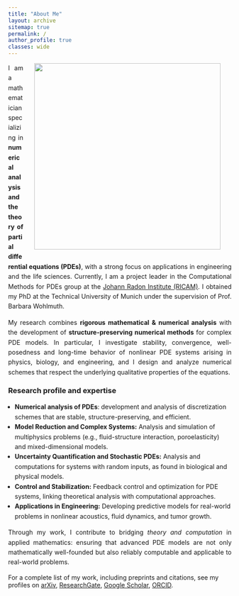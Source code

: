 ```yaml
---
title: "About Me"
layout: archive
sitemap: true
permalink: /
author_profile: true
classes: wide
---
```


<img src="/assets/images/research.png" width="420px" align="right" style="display:block;margin-bottom:25px;margin-left:auto;margin-right:auto;padding-left: 25px;padding-right: 25px;" z-index="1" /> 

<p style="text-align: justify; line-height: 1.6;">
    I am a mathematician specializing in <strong>numerical analysis and the theory of partial differential equations (PDEs)</strong>, with a strong focus on applications in engineering and the life sciences. Currently, I am a project leader in the Computational Methods for PDEs group at the <a href="https://www.oeaw.ac.at/ricam/">Johann Radon Institute (RICAM)</a>. I obtained my PhD at the Technical University of Munich under the supervision of Prof. Barbara Wohlmuth.
</p>

<p style="text-align: justify; line-height: 1.6;">
My research combines <strong>rigorous mathematical & numerical analysis</strong> with the development of <strong>structure-preserving numerical methods</strong> for complex PDE models. In particular, I investigate stability, convergence, well-posedness and long-time behavior of nonlinear PDE systems arising in physics, biology, and engineering, and I design and analyze numerical schemes that respect the underlying qualitative properties of the equations.  
</p>

<h3 style="margin-top: 20px;">Research profile and expertise</h3>
<ul style="padding-left: 15px; line-height: 1.6;">
    <li><strong>Numerical analysis of PDEs</strong>: development and analysis of discretization schemes that are stable, structure-preserving, and efficient.</li>
    <li><strong>Model Reduction and Complex Systems:</strong> Analysis and simulation of multiphysics problems (e.g., fluid-structure interaction, poroelasticity) and mixed-dimensional models.</li>
    <li><strong>Uncertainty Quantification and Stochastic PDEs:</strong> Analysis and computations for systems with random inputs, as found in biological and physical models.</li>
    <li><strong>Control and Stabilization:</strong> Feedback control and optimization for PDE systems, linking theoretical analysis with computational approaches.</li>
    <li><strong>Applications in Engineering:</strong> Developing predictive models for real-world problems in nonlinear acoustics, fluid dynamics, and tumor growth.</li>
</ul>

<p style="text-align: justify; line-height: 1.6;">
Through my work, I contribute to bridging <em>theory and computation</em> in applied mathematics: ensuring that advanced PDE models are not only mathematically well-founded but also reliably computable and applicable to real-world problems.  
</p>

<p>For a complete list of my work, including preprints and citations, see my profiles on
    <a href="https://arxiv.org/a/fritz_m_1.html">arXiv</a>, 
    <a href="https://www.researchgate.net/profile/Marvin-Fritz">ResearchGate</a>, 
    <a href="https://scholar.google.com/citations?user=UXscgtgAAAAJ&hl=en">Google Scholar</a>,
    <a href="https://orcid.org/0000-0002-8360-7371">ORCID</a>.
</p>

